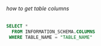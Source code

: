 ###### how to get table columns
```sql
SELECT *
  FROM INFORMATION_SCHEMA.COLUMNS
 WHERE TABLE_NAME = "TABLE_NAME"
```
